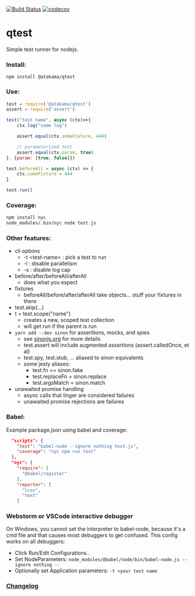 [![Build Status](https://travis-ci.com/AtakamaLLC/qtest.svg?branch=master)](https://travis-ci.com/AtakamaLLC/qtest)
[![codecov](https://codecov.io/gh/AtakamaLLC/qtest/branch/master/graph/badge.svg)](https://codecov.io/gh/AtakamaLLC/qtest)

# qtest

Simple test runner for nodejs.


### Install:

```
npm install @atakama/qtest
```


### Use:

```js
test = require('@atakama/qtest')
assert = require('assert')

test("test name", async (ctx)=>{
    ctx.log("some log")

    assert.equal(ctx.someFixture, 444)

    // parameterized test
    assert.equal(ctx.param, true)
}, {param: [true, false]})

test.beforeAll = async (ctx) => {
    ctx.someFixture = 444
}

test.run()
```

### Coverage:

```bash
npm install nyc
node_modules/.bin/nyc node test.js
```


### Other features:

 - cli options 
   - -t \<test-name\> : pick a test to run
   - -l : disable parallelism 
   - -s : disable log cap
 - before/after/beforeAll/afterAll
   - does what you expect
 - fixtures
   - beforeAll/before/after/afterAll take objects... stuff your fixtures in there
 - test.skip(...)
 - t = test.scope("name")
   - creates a new, scoped test collection
   - will get run if the parent is run
 - `yarn add --dev sinon` for asseritions, mocks, and spies
   - see [sinonjs.org](https://sinonjs.org/) for more details
   - test.assert will include augmented assertions (assert.calledOnce, et al)
   - test.spy, test.stub, ... aliased to sinon equivalents
   - some jesty aliases:
      - test.fn == sinon.fake
      - test.replaceFn = sinon.replace
      - test.argsMatch = sinon.match
 - unawaited promise handling
   - async calls that linger are considered failures
   - unawaited promise rejections are failures

### Babel:

 Example package.json using babel and coverage:

```json
  "scripts": {
    "test": "babel-node --ignore nothing test.js",
    "coverage": "nyc npm run test"
  },
  "nyc": {
    "require": [
      "@babel/register"
    ],
    "reporter": [
      "lcov",
      "text"
    ]
```
### Webstorm or VSCode interactive debugger

On Windows, you cannot set the interpreter to babel-node, because it's a cmd file and that causes most debuggers to get confused.
This config works on all debuggers:

- Click Run/Edit Configurations..
- Set NodeParameters: `node_modules/@babel/node/bin/babel-node.js --ignore nothing --`
- Optionally set Application parameters: `-t <your test name`

### [Changelog](./CHANGELOG.md)

